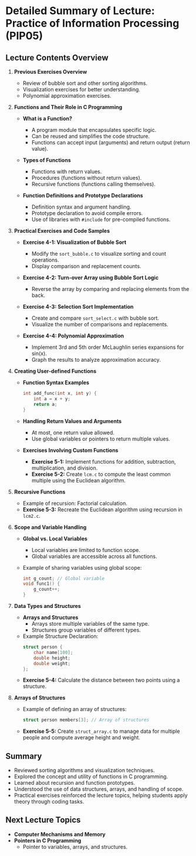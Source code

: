 # Detailed Summary of Lecture: Practice of Information Processing (PIP05)

## Lecture Contents Overview
1. **Previous Exercises Overview**  
   - Review of bubble sort and other sorting algorithms.
   - Visualization exercises for better understanding.
   - Polynomial approximation exercises.

2. **Functions and Their Role in C Programming**
   - **What is a Function?**  
     - A program module that encapsulates specific logic.
     - Can be reused and simplifies the code structure.
     - Functions can accept input (arguments) and return output (return value).

   - **Types of Functions**
     - Functions with return values.
     - Procedures (functions without return values).
     - Recursive functions (functions calling themselves).

   - **Function Definitions and Prototype Declarations**
     - Definition syntax and argument handling.
     - Prototype declaration to avoid compile errors.
     - Use of libraries with `#include` for pre-compiled functions.

3. **Practical Exercises and Code Samples**
   - **Exercise 4-1: Visualization of Bubble Sort**
     - Modify the `sort_bubble.c` to visualize sorting and count operations.
     - Display comparison and replacement counts.

   - **Exercise 4-2: Turn-over Array using Bubble Sort Logic**
     - Reverse the array by comparing and replacing elements from the back.

   - **Exercise 4-3: Selection Sort Implementation**
     - Create and compare `sort_select.c` with bubble sort.
     - Visualize the number of comparisons and replacements.

   - **Exercise 4-4: Polynomial Approximation**
     - Implement 3rd and 5th order McLaughlin series expansions for sin(x).
     - Graph the results to analyze approximation accuracy.

4. **Creating User-defined Functions**
   - **Function Syntax Examples**  
     ```c
     int add_func(int x, int y) {
         int a = x + y;
         return a;
     }
     ```
   - **Handling Return Values and Arguments**
     - At most, one return value allowed.
     - Use global variables or pointers to return multiple values.

   - **Exercises Involving Custom Functions**
     - **Exercise 5-1:** Implement functions for addition, subtraction, multiplication, and division.
     - **Exercise 5-2:** Create `lcm.c` to compute the least common multiple using the Euclidean algorithm.

5. **Recursive Functions**
   - Example of recursion: Factorial calculation.
   - **Exercise 5-3:** Recreate the Euclidean algorithm using recursion in `lcm2.c`.

6. **Scope and Variable Handling**
   - **Global vs. Local Variables**
     - Local variables are limited to function scope.
     - Global variables are accessible across all functions.

   - Example of sharing variables using global scope:
     ```c
     int g_count; // Global variable
     void func1() {
         g_count++;
     }
     ```

7. **Data Types and Structures**
   - **Arrays and Structures**  
     - Arrays store multiple variables of the same type.
     - Structures group variables of different types.
   - Example Structure Declaration:
     ```c
     struct person {
         char name[100];
         double height;
         double weight;
     };
     ```
   - **Exercise 5-4:** Calculate the distance between two points using a structure.

8. **Arrays of Structures**
   - Example of defining an array of structures:
     ```c
     struct person members[3]; // Array of structures
     ```

   - **Exercise 5-5:** Create `struct_array.c` to manage data for multiple people and compute average height and weight.

## Summary
- Reviewed sorting algorithms and visualization techniques.
- Explored the concept and utility of functions in C programming.
- Learned about recursion and function prototypes.
- Understood the use of data structures, arrays, and handling of scope.
- Practical exercises reinforced the lecture topics, helping students apply theory through coding tasks.

## Next Lecture Topics
- **Computer Mechanisms and Memory**
- **Pointers in C Programming**
  - Pointer to variables, arrays, and structures.

